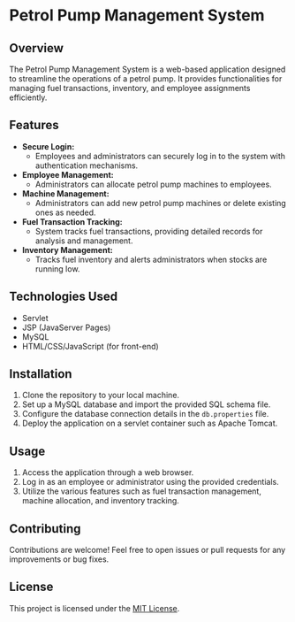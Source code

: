 # Petrol Pump Management System

## Overview
The Petrol Pump Management System is a web-based application designed to streamline the operations of a petrol pump. It provides functionalities for managing fuel transactions, inventory, and employee assignments efficiently.

## Features
- **Secure Login:**
  - Employees and administrators can securely log in to the system with authentication mechanisms.
- **Employee Management:**
  - Administrators can allocate petrol pump machines to employees.
- **Machine Management:**
  - Administrators can add new petrol pump machines or delete existing ones as needed.
- **Fuel Transaction Tracking:** 
  - System tracks fuel transactions, providing detailed records for analysis and management.
- **Inventory Management:** 
  - Tracks fuel inventory and alerts administrators when stocks are running low.

## Technologies Used
- Servlet
- JSP (JavaServer Pages)
- MySQL
- HTML/CSS/JavaScript (for front-end)

## Installation
1. Clone the repository to your local machine.
2. Set up a MySQL database and import the provided SQL schema file.
3. Configure the database connection details in the `db.properties` file.
4. Deploy the application on a servlet container such as Apache Tomcat.

## Usage
1. Access the application through a web browser.
2. Log in as an employee or administrator using the provided credentials.
3. Utilize the various features such as fuel transaction management, machine allocation, and inventory tracking.

## Contributing
Contributions are welcome! Feel free to open issues or pull requests for any improvements or bug fixes.

## License
This project is licensed under the [MIT License](LICENSE).
